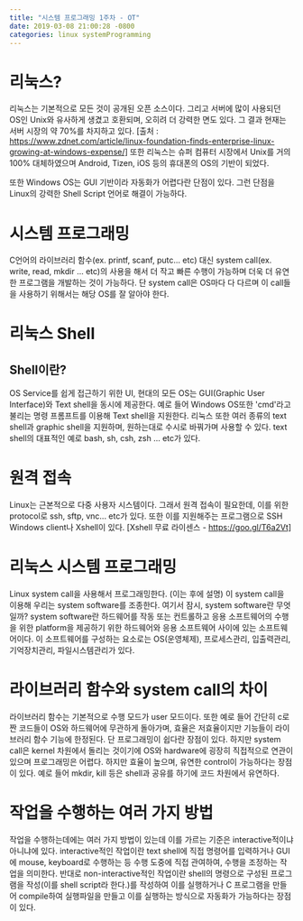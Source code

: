 ```yaml
---
title: "시스템 프로그래밍 1주차 - OT"
date: 2019-03-08 21:00:28 -0800
categories: linux systemProgramming
---
```


# 리눅스?

리눅스는 기본적으로 모든 것이 공개된 오픈 소스이다. 그리고 서버에 많이 사용되던 OS인 Unix와 유사하게 생겼고 호환되며, 오히려 더 강력한 면도 있다.
그 결과 현재는 서버 시장의 약 70%를 차지하고 있다.
[출처 : https://www.zdnet.com/article/linux-foundation-finds-enterprise-linux-growing-at-windows-expense/]
또한 리눅스는 슈퍼 컴퓨터 시장에서 Unix를 거의 100% 대체하였으며 Android, Tizen, iOS 등의 휴대폰의 OS의 기반이 되었다.

또한 Windows OS는 GUI 기반이라 자동화가 어렵다란 단점이 있다. 그런 단점을 Linux의 강력한 Shell Script 언어로 해결이 가능하다.

# 시스템 프로그래밍

C언어의 라이브러리 함수(ex. printf, scanf, putc... etc) 대신 system call(ex. write, read, mkdir ... etc)의 사용을 해서 더 작고 빠른 수행이 가능하며
더욱 더 유연한 프로그램을 개발하는 것이 가능하다. 단 system call은 OS마다 다 다르며 이 call들을 사용하기 위해서는 해당 OS를 잘 알아야 한다.


# 리눅스 Shell
## Shell이란?

OS Service를 쉽게 접근하기 위한 UI, 현대의 모든 OS는 GUI(Graphic User Interface)와 Text shell을 동시에 제공한다.
예로 들어 Windows OS또한 'cmd'라고 불리는 명령 프롬프트를 이용해 Text shell을 지원한다. 리눅스 또한 여러 종류의 text shell과 graphic shell을 지원하며,
원하는대로 수시로 바꿔가며 사용할 수 있다. text shell의 대표적인 예로 bash, sh, csh, zsh ... etc가 있다.

# 원격 접속

Linux는 근본적으로 다중 사용자 시스템이다. 그래서 원격 접속이 필요한데, 이를 위한 protocol로 ssh, sftp, vnc... etc가 있다.
또한 이를 지원해주는 프로그램으로 SSH Windows client나 Xshell이 있다.
[Xshell 무료 라이센스 - https://goo.gl/T6a2Vt]

# 리눅스 시스템 프로그래밍

Linux system call을 사용해서 프로그래밍한다. (이는 후에 설명) 이 system call을 이용해 우리는 system software를 조종한다. 
여기서 잠시, system software란 무엇일까? system software란 하드웨어를 작동 또는 컨트롤하고 응용 소프트웨어의 수행을 위한 platform을 제공하기 위한
하드웨어와 응용 소프트웨어 사이에 있는 소프트웨어이다. 이 소프트웨어를 구성하는 요소로는 OS(운영체제), 프로세스관리, 입출력관리, 기억장치관리, 파일시스템관리가 있다.

# 라이브러리 함수와 system call의 차이

라이브러리 함수는 기본적으로 수행 모드가 user 모드이다. 또한 예로 들어 간단히 c로 짠 코드들이 OS와 하드웨어에 무관하게 돌아가며, 효율은 저효율이지만 기능들이 라이브러리 함수 기능에 한정된다.
단 프로그래밍이 쉽다란 장점이 있다. 하지만 system call은 kernel 차원에서 돌리는 것이기에 OS와 hardware에 굉장히 직접적으로 연관이 있으며 프로그래밍은 어렵다.
하지만 효율이 높으며, 유연한 control이 가능하다는 장점이 있다. 예로 들어 mkdir, kill 등은 shell과 공유를 하기에 코드 차원에서 유연하다.

# 작업을 수행하는 여러 가지 방법

작업을 수행하는데에는 여러 가지 방법이 있는데 이를 가르는 기준은 interactive적이냐 아니냐에 있다.
interactive적인 작업이란 text shell에 직접 명령어를 입력하거나 GUI에 mouse, keyboard로 수행하는 등 수행 도중에 직접 관여하여, 수행을 조정하는 작업을 의미한다.
반대로 non-interactive적인 작업이란 shell의 명령으로 구성된 프로그램을 작성(이를 shell script라 한다.)를 작성하여 이를 실행하거나 
C 프로그램을 만들어 compile하여 실행파일을 만들고 이를 실행하는 방식으로 자동화가 가능하다는 장점이 있다.
